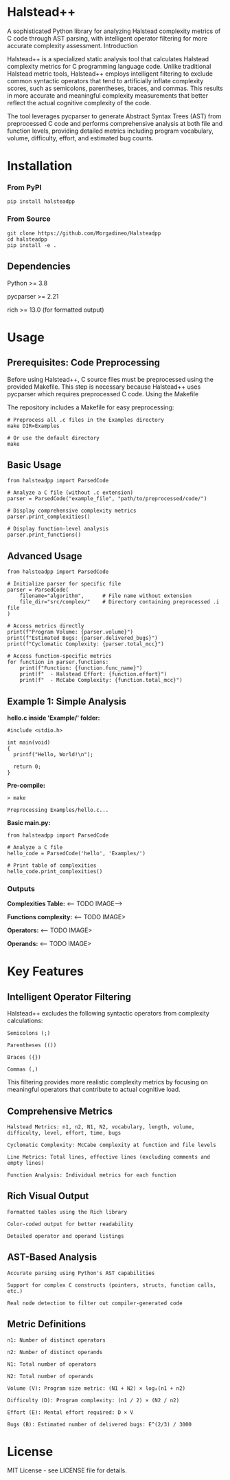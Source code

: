 # Halstead++

A sophisticated Python library for analyzing Halstead complexity metrics of C code through AST parsing, with intelligent operator filtering for more accurate complexity assessment.
Introduction

Halstead++ is a specialized static analysis tool that calculates Halstead complexity metrics for C programming language code. Unlike traditional Halstead metric tools, Halstead++ employs intelligent filtering to exclude common syntactic operators that tend to artificially inflate complexity scores, such as semicolons, parentheses, braces, and commas. This results in more accurate and meaningful complexity measurements that better reflect the actual cognitive complexity of the code.

The tool leverages pycparser to generate Abstract Syntax Trees (AST) from preprocessed C code and performs comprehensive analysis at both file and function levels, providing detailed metrics including program vocabulary, volume, difficulty, effort, and estimated bug counts.

# Installation

### From PyPI
```
pip install halsteadpp
```

### From Source
```
git clone https://github.com/Morgadineo/Halsteadpp
cd halsteadpp
pip install -e .
```

## Dependencies
Python >= 3.8

pycparser >= 2.21

rich >= 13.0 (for formatted output)

# Usage
## Prerequisites: Code Preprocessing

Before using Halstead++, C source files must be preprocessed using the provided Makefile. This step is necessary because Halstead++ uses pycparser which requires preprocessed C code.
Using the Makefile

The repository includes a Makefile for easy preprocessing:
```
# Preprocess all .c files in the Examples directory
make DIR=Examples

# Or use the default directory
make
```

## Basic Usage
```
from halsteadpp import ParsedCode

# Analyze a C file (without .c extension)
parser = ParsedCode("example_file", "path/to/preprocessed/code/")

# Display comprehensive complexity metrics
parser.print_complexities()

# Display function-level analysis
parser.print_functions()
```

## Advanced Usage
```
from halsteadpp import ParsedCode

# Initialize parser for specific file
parser = ParsedCode(
    filename="algorithm",      # File name without extension
    file_dir="src/complex/"    # Directory containing preprocessed .i file
)

# Access metrics directly
print(f"Program Volume: {parser.volume}")
print(f"Estimated Bugs: {parser.delivered_bugs}")
print(f"Cyclomatic Complexity: {parser.total_mcc}")

# Access function-specific metrics
for function in parser.functions:
    print(f"Function: {function.func_name}")
    print(f"  - Halstead Effort: {function.effort}")
    print(f"  - McCabe Complexity: {function.total_mcc}")
```

## Example 1: Simple Analysis

**hello.c inside 'Example/' folder:**
```
#include <stdio.h>

int main(void)
{
  printf("Hello, World!\n");
  
  return 0;
}
```

**Pre-compile:**
```
> make

Preprocessing Examples/hello.c...
```

**Basic main.py:**
```
from halsteadpp import ParsedCode

# Analyze a C file
hello_code = ParsedCode('hello', 'Examples/')

# Print table of complexities
hello_code.print_complexities()
```

### Outputs
**Complexities Table:**
<-- TODO IMAGE-->

**Functions complexity:**
<-- TODO IMAGE>

**Operators:**
<-- TODO IMAGE>

**Operands:**
<-- TODO IMAGE>

# Key Features

## Intelligent Operator Filtering

Halstead++ excludes the following syntactic operators from complexity calculations:

    Semicolons (;)

    Parentheses (())

    Braces ({})

    Commas (,)

This filtering provides more realistic complexity metrics by focusing on meaningful operators that contribute to actual cognitive load.

## Comprehensive Metrics

    Halstead Metrics: n1, n2, N1, N2, vocabulary, length, volume, difficulty, level, effort, time, bugs

    Cyclomatic Complexity: McCabe complexity at function and file levels

    Line Metrics: Total lines, effective lines (excluding comments and empty lines)

    Function Analysis: Individual metrics for each function

## Rich Visual Output

    Formatted tables using the Rich library

    Color-coded output for better readability

    Detailed operator and operand listings

## AST-Based Analysis

    Accurate parsing using Python's AST capabilities

    Support for complex C constructs (pointers, structs, function calls, etc.)

    Real node detection to filter out compiler-generated code

## Metric Definitions

    n1: Number of distinct operators

    n2: Number of distinct operands

    N1: Total number of operators

    N2: Total number of operands

    Volume (V): Program size metric: (N1 + N2) × log₂(n1 + n2)

    Difficulty (D): Program complexity: (n1 / 2) × (N2 / n2)

    Effort (E): Mental effort required: D × V

    Bugs (B): Estimated number of delivered bugs: E^(2/3) / 3000

# License

MIT License - see LICENSE file for details.
